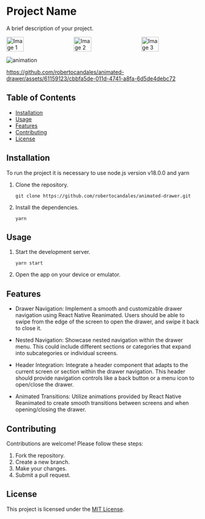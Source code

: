 # Project Name

A brief description of your project.

<div style="display: flex; justify-content: space-between;">
  <img src="https://github.com/robertocandales/animated-drawer/assets/61159123/424193e2-6c73-4802-a02c-f21220498ae7" alt="Image 1" width="30%">
  <img src="https://github.com/robertocandales/animated-drawer/assets/61159123/3ba615dc-8233-4adb-b200-9b481f0a9398" alt="Image 2" width="30%">
  <img src="https://github.com/robertocandales/animated-drawer/assets/61159123/4eb20b53-7297-4b01-b37b-8042189c374f" alt="Image 3" width="30%">
</div>



![animation](https://github.com/robertocandales/animated-drawer/assets/61159123/913824bf-0561-450d-a682-bfc9a7a9d346)


https://github.com/robertocandales/animated-drawer/assets/61159123/cbbfa5de-011d-4741-a8fa-6d5de4debc72


## Table of Contents

- [Installation](#installation)
- [Usage](#usage)
- [Features](#features)
- [Contributing](#contributing)
- [License](#license)

## Installation

To run the project it is necessary to use node.js version v18.0.0 and yarn

1. Clone the repository.
   ```shell
   git clone https://github.com/robertocandales/animated-drawer.git
   ```
2. Install the dependencies.
   ```shell
   yarn
   ```

## Usage

1. Start the development server.
   ```shell
   yarn start
   ```
2. Open the app on your device or emulator.

## Features

- Drawer Navigation: Implement a smooth and customizable drawer navigation using React Native Reanimated. Users should be able to swipe from the edge of the screen to open the drawer, and swipe it back to close it.

- Nested Navigation: Showcase nested navigation within the drawer menu. This could include different sections or categories that expand into subcategories or individual screens.

- Header Integration: Integrate a header component that adapts to the current screen or section within the drawer navigation. This header should provide navigation controls like a back button or a menu icon to open/close the drawer.

- Animated Transitions: Utilize animations provided by React Native Reanimated to create smooth transitions between screens and when opening/closing the drawer.

## Contributing

Contributions are welcome! Please follow these steps:

1. Fork the repository.
2. Create a new branch.
3. Make your changes.
4. Submit a pull request.

## License

This project is licensed under the [MIT License](LICENSE).
